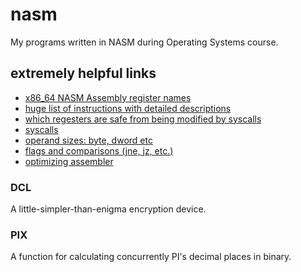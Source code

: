 # nasm
My programs written in NASM during Operating Systems course.

## extremely helpful links

- [x86_64 NASM Assembly register names](https://www.cs.uaf.edu/2017/fall/cs301/reference/x86_64.html)
- [huge list of instructions with detailed descriptions](https://c9x.me/x86/?fbclid=IwAR31tHS6P_aFyGEeYtsVvBVm8VMk0osdNss8i36Dpo7E4KW8U4Vi49UAmpo)
- [which regesters are safe from being modified by syscalls](https://i.stack.imgur.com/WgcQv.png)
- [syscalls](http://blog.rchapman.org/posts/Linux_System_Call_Table_for_x86_64/)
- [operand sizes: byte, dword etc](https://stackoverflow.com/questions/12063840/what-are-the-sizes-of-tword-oword-and-yword-operands)
- [flags and comparisons (jne, jz, etc.)](http://unixwiz.net/techtips/x86-jumps.html)
- [optimizing assembler](https://www.agner.org/optimize/optimizing_assembly.pdf?fbclid=IwAR3jZ1viqmtcM44qfKc8qICPHCG6mjN-0PWg7OYyJ-ZW8AkFV0PhSXzC4Bc)

### DCL

A little-simpler-than-enigma encryption device. 

### PIX

A function for calculating concurrently PI's decimal places in binary.



